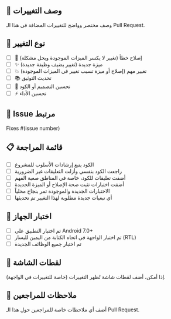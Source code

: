 ## 📝 وصف التغييرات

وصف مختصر وواضح للتغييرات المضافة في هذا الـ Pull Request.

## 🎯 نوع التغيير

- [ ] 🐛 إصلاح خطأ (تغيير لا يكسر الميزات الموجودة ويحل مشكلة)
- [ ] ✨ ميزة جديدة (تغيير يضيف وظيفة جديدة)
- [ ] 💥 تغيير مهم (إصلاح أو ميزة تسبب تغيير في الميزات الموجودة)
- [ ] 📚 تحديث التوثيق
- [ ] 🎨 تحسين التصميم أو الكود
- [ ] ⚡ تحسين الأداء

## 🔗 Issue مرتبط

Fixes #(issue number)

## 📋 قائمة المراجعة

- [ ] الكود يتبع إرشادات الأسلوب للمشروع
- [ ] راجعت الكود بنفسي وأزلت التعليقات غير الضرورية
- [ ] أضفت تعليقات للكود، خاصة في المناطق صعبة الفهم
- [ ] أضفت اختبارات تثبت صحة الإصلاح أو الميزة الجديدة
- [ ] الاختبارات الجديدة والموجودة تمر بنجاح محلياً
- [ ] أي تبعيات جديدة مطلوبة لهذا التغيير تم تحديثها

## 📱 اختبار الجهاز

- [ ] تم اختبار التطبيق على Android 7.0+
- [ ] تم اختبار الواجهة في اتجاه الكتابة من اليمين لليسار (RTL)
- [ ] تم اختبار جميع الوظائف الجديدة

## 📸 لقطات الشاشة

إذا أمكن، أضف لقطات شاشة تُظهر التغييرات (خاصة للتغييرات في الواجهة).

## 📝 ملاحظات للمراجعين

أضف أي ملاحظات خاصة للمراجعين حول هذا الـ Pull Request.